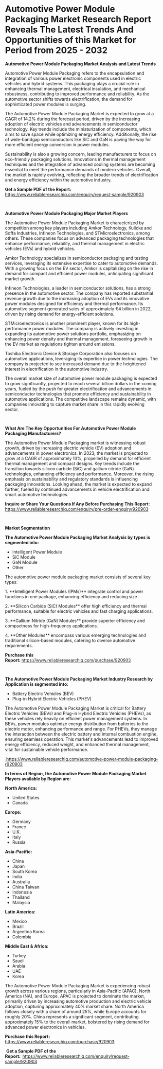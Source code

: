 <p><h1>Automotive Power Module Packaging Market Research Report Reveals The Latest Trends And Opportunities of this Market for Period from 2025 - 2032</h1></p><p><strong>Automotive Power Module Packaging Market Analysis and Latest Trends</strong></p>
<p><p>Automotive Power Module Packaging refers to the encapsulation and integration of various power electronic components used in electric vehicles and hybrid systems. This packaging plays a crucial role in enhancing thermal management, electrical insulation, and mechanical robustness, contributing to improved performance and reliability. As the automotive sector shifts towards electrification, the demand for sophisticated power modules is surging.</p><p>The Automotive Power Module Packaging Market is expected to grow at a CAGR of 14.2% during the forecast period, driven by the increasing adoption of electric vehicles and advancements in semiconductor technology. Key trends include the miniaturization of components, which aims to save space while optimizing energy efficiency. Additionally, the rise of wide-bandgap semiconductors like SiC and GaN is paving the way for more efficient energy conversion in power modules. </p><p>Sustainability is also a growing concern, leading manufacturers to focus on eco-friendly packaging solutions. Innovations in thermal management techniques and the integration of advanced cooling systems are becoming essential to meet the performance demands of modern vehicles. Overall, the market is rapidly evolving, reflecting the broader trends of electrification and energy efficiency within the automotive industry.</p></p>
<p><strong>Get a Sample PDF of the Report:&nbsp;</strong> <a href="https://www.reliableresearchiq.com/enquiry/request-sample/920903?utm_campaign=3096&utm_medium=2&utm_source=Github&utm_content=ia&utm_term=18042025&utm_id=automotive-power-module-packaging">https://www.reliableresearchiq.com/enquiry/request-sample/920903</a></p>
<p>&nbsp;</p>
<p><strong>Automotive Power Module Packaging Major Market Players</strong></p>
<p><p>The Automotive Power Module Packaging Market is characterized by competition among key players including Amkor Technology, Kulicke and Soffa Industries, Infineon Technologies, and STMicroelectronics, among others. These companies focus on advanced packaging technologies that enhance performance, reliability, and thermal management in electric vehicles (EVs) and hybrid vehicles.</p><p>Amkor Technology specializes in semiconductor packaging and testing services, leveraging its extensive expertise to cater to automotive demands. With a growing focus on the EV sector, Amkor is capitalizing on the rise in demand for compact and efficient power modules, anticipating significant market growth.</p><p>Infineon Technologies, a leader in semiconductor solutions, has a strong presence in the automotive sector. The company has reported substantial revenue growth due to the increasing adoption of EVs and its innovative power modules designed for efficiency and thermal performance. Its automotive segment generated sales of approximately €4 billion in 2022, driven by rising demand for energy-efficient solutions.</p><p>STMicroelectronics is another prominent player, known for its high-performance power modules. The company is actively investing in expanding its automotive power solutions portfolio, emphasizing on enhancing power density and thermal management, foreseeing growth in the EV market as regulations tighten around emissions.</p><p>Toshiba Electronic Device & Storage Corporation also focuses on automotive applications, leveraging its expertise in power technologies. The company is projected to see increased demand due to the heightened interest in electrification in the automotive industry.</p><p>The overall market size of automotive power module packaging is expected to grow significantly, projected to reach several billion dollars in the coming years, fueled by the push for greater electrification and advancements in semiconductor technologies that promote efficiency and sustainability in automotive applications. The competitive landscape remains dynamic, with companies innovating to capture market share in this rapidly evolving sector.</p></p>
<p>&nbsp;</p>
<p><strong>What Are The Key Opportunities For Automotive Power Module Packaging Manufacturers?</strong></p>
<p><p>The Automotive Power Module Packaging market is witnessing robust growth, driven by increasing electric vehicle (EV) adoption and advancements in power electronics. In 2023, the market is projected to grow at a CAGR of approximately 10%, propelled by demand for efficient thermal management and compact designs. Key trends include the transition towards silicon carbide (SiC) and gallium nitride (GaN) technologies, enhancing efficiency and performance. Moreover, the rising emphasis on sustainability and regulatory standards is influencing packaging innovations. Looking ahead, the market is expected to expand further, fueled by continued advancements in vehicle electrification and smart automotive technologies.</p></p>
<p><strong>Inquire or Share Your Questions If Any Before Purchasing This Report:</strong> <a href="https://www.reliableresearchiq.com/enquiry/pre-order-enquiry/920903?utm_campaign=3096&utm_medium=2&utm_source=Github&utm_content=ia&utm_term=18042025&utm_id=automotive-power-module-packaging">https://www.reliableresearchiq.com/enquiry/pre-order-enquiry/920903</a></p>
<p>&nbsp;</p>
<p><strong>Market Segmentation</strong></p>
<p><strong>The Automotive Power Module Packaging Market Analysis by types is segmented into:</strong></p>
<p><ul><li>Intelligent Power Module</li><li>SiC Module</li><li>GaN Module</li><li>Other</li></ul></p>
<p><p>The automotive power module packaging market consists of several key types: </p><p>1. **Intelligent Power Modules (IPMs)** integrate control and power functions in one package, enhancing efficiency and reducing size. </p><p>2. **Silicon Carbide (SiC) Modules** offer high efficiency and thermal performance, suitable for electric vehicles and fast charging applications. </p><p>3. **Gallium Nitride (GaN) Modules** provide superior efficiency and compactness for high-frequency applications. </p><p>4. **Other Modules** encompass various emerging technologies and traditional silicon-based modules, catering to diverse automotive requirements.</p></p>
<p><strong>Purchase this Report:&nbsp;</strong><a href="https://www.reliableresearchiq.com/purchase/920903?utm_campaign=3096&utm_medium=2&utm_source=Github&utm_content=ia&utm_term=18042025&utm_id=automotive-power-module-packaging">https://www.reliableresearchiq.com/purchase/920903</a></p>
<p>&nbsp;</p>
<p><strong>The Automotive Power Module Packaging Market Industry Research by Application is segmented into:</strong></p>
<p><ul><li>Battery Electric Vehicles (BEV)</li><li>Plug-in Hybrid Electric Vehicles (PHEV)</li></ul></p>
<p><p>The Automotive Power Module Packaging Market is critical for Battery Electric Vehicles (BEVs) and Plug-in Hybrid Electric Vehicles (PHEVs), as these vehicles rely heavily on efficient power management systems. In BEVs, power modules optimize energy distribution from batteries to the electric motor, enhancing performance and range. For PHEVs, they manage the interaction between the electric battery and internal combustion engine, ensuring seamless operation. This market's advancements lead to improved energy efficiency, reduced weight, and enhanced thermal management, vital for sustainable vehicle performance.</p></p>
<p><a href="https://www.reliableresearchiq.com/automotive-power-module-packaging-r920903?utm_campaign=3096&utm_medium=2&utm_source=Github&utm_content=ia&utm_term=18042025&utm_id=automotive-power-module-packaging">&nbsp;https://www.reliableresearchiq.com/automotive-power-module-packaging-r920903</a></p>
<p><strong>In terms of Region, the Automotive Power Module Packaging Market Players available by Region are:</strong></p>
<p>
    <p> <strong> North America: </strong>
        <ul>
            <li>United States</li>
            <li>Canada</li>
        </ul>
        </p> 
    <p> <strong> Europe: </strong>
        <ul>
            <li>Germany</li>
            <li>France</li>
            <li>U.K.</li>
            <li>Italy</li>
            <li>Russia</li>
        </ul>
        </p> 
    <p> <strong> Asia-Pacific: </strong>
        <ul>
            <li>China</li>
            <li>Japan</li>
            <li>South Korea</li>
            <li>India</li>
            <li>Australia</li>
            <li>China Taiwan</li>
            <li>Indonesia</li>
            <li>Thailand</li>
            <li>Malaysia</li>
        </ul>
        </p> 
    <p> <strong> Latin America: </strong>
        <ul>
            <li>Mexico</li>
            <li>Brazil</li>
            <li>Argentina Korea</li>
            <li>Colombia</li>
        </ul>
        </p> 
    <p> <strong> Middle East & Africa: </strong>
        <ul>
            <li>Turkey</li>
            <li>Saudi</li>
            <li>Arabia</li>
            <li>UAE</li>
            <li>Korea</li>
        </ul>
    </p>
    </p>
<p><p>The Automotive Power Module Packaging Market is experiencing robust growth across various regions, particularly in Asia-Pacific (APAC), North America (NA), and Europe. APAC is projected to dominate the market, primarily driven by increasing automotive production and electric vehicle adoption, capturing approximately 40% market share. North America follows closely with a share of around 25%, while Europe accounts for roughly 20%. China represents a significant segment, contributing approximately 15% to the overall market, bolstered by rising demand for advanced power electronics in vehicles.</p></p>
<p><strong>Purchase this Report: </strong><a href="https://www.reliableresearchiq.com/purchase/920903?utm_campaign=3096&utm_medium=2&utm_source=Github&utm_content=ia&utm_term=18042025&utm_id=automotive-power-module-packaging">https://www.reliableresearchiq.com/purchase/920903</a></p>
<p>&nbsp;<strong>Get a Sample PDF of the Report:&nbsp;&nbsp;</strong><a href="https://www.reliableresearchiq.com/enquiry/request-sample/920903?utm_campaign=3096&utm_medium=2&utm_source=Github&utm_content=ia&utm_term=18042025&utm_id=automotive-power-module-packaging">https://www.reliableresearchiq.com/enquiry/request-sample/920903</a></p>
<p><strong></strong></p>
<p><p></p><p></p><p></p></p>
